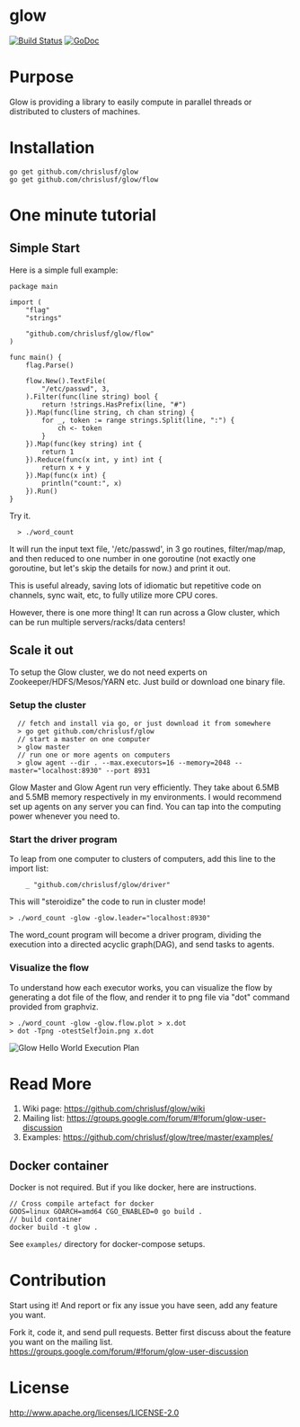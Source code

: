 # glow
[![Build Status](https://travis-ci.org/chrislusf/glow.svg?branch=master)](https://travis-ci.org/chrislusf/glow)
[![GoDoc](https://godoc.org/github.com/chrislusf/glow?status.svg)](https://godoc.org/github.com/chrislusf/glow)

# Purpose

Glow is providing a library to easily compute in parallel threads or distributed to clusters of machines.

# Installation
```
go get github.com/chrislusf/glow
go get github.com/chrislusf/glow/flow
```

# One minute tutorial

## Simple Start

Here is a simple full example:

```
package main

import (
	"flag"
	"strings"

	"github.com/chrislusf/glow/flow"
)

func main() {
	flag.Parse()

	flow.New().TextFile(
		"/etc/passwd", 3,
	).Filter(func(line string) bool {
		return !strings.HasPrefix(line, "#")
	}).Map(func(line string, ch chan string) {
		for _, token := range strings.Split(line, ":") {
			ch <- token
		}
	}).Map(func(key string) int {
		return 1
	}).Reduce(func(x int, y int) int {
		return x + y
	}).Map(func(x int) {
		println("count:", x)
	}).Run()
}

```

Try it. 
```
  > ./word_count
```

It will run the input text file, '/etc/passwd', in 3 go routines, filter/map/map, and then reduced to one number in one goroutine (not exactly one goroutine, but let's skip the details for now.) and print it out. 

This is useful already, saving lots of idiomatic but repetitive code on channels, sync wait, etc, to fully utilize more CPU cores.

However, there is one more thing! It can run across a Glow cluster, which can be run multiple servers/racks/data centers!

## Scale it out
To setup the Glow cluster, we do not need experts on Zookeeper/HDFS/Mesos/YARN etc. Just build or download one binary file.

### Setup the cluster
```
  // fetch and install via go, or just download it from somewhere
  > go get github.com/chrislusf/glow
  // start a master on one computer
  > glow master
  // run one or more agents on computers
  > glow agent --dir . --max.executors=16 --memory=2048 --master="localhost:8930" --port 8931
```
Glow Master and Glow Agent run very efficiently. They take about 6.5MB and 5.5MB memory respectively in my environments. I would recommend set up agents on any server you can find. You can tap into the computing power whenever you need to.

### Start the driver program
To leap from one computer to clusters of computers, add this line to the import list:

```
	_ "github.com/chrislusf/glow/driver"
```
This will "steroidize" the code to run in cluster mode! 

```
> ./word_count -glow -glow.leader="localhost:8930"
```
The word_count program will become a driver program, dividing the execution into a directed acyclic graph(DAG), and send tasks to agents.

### Visualize the flow

To understand how each executor works, you can visualize the flow by generating a dot file of the flow, and render it to png file via "dot" command provided from graphviz.
```
> ./word_count -glow -glow.flow.plot > x.dot
> dot -Tpng -otestSelfJoin.png x.dot
```

![Glow Hello World Execution Plan](https://raw.githubusercontent.com/chrislusf/glow/master/etc/helloworld.png)

# Read More

1. Wiki page: https://github.com/chrislusf/glow/wiki
2. Mailing list: https://groups.google.com/forum/#!forum/glow-user-discussion
3. Examples: https://github.com/chrislusf/glow/tree/master/examples/


## Docker container
Docker is not required. But if you like docker, here are instructions.

```
// Cross compile artefact for docker
GOOS=linux GOARCH=amd64 CGO_ENABLED=0 go build .
// build container
docker build -t glow .
```
See `examples/` directory for docker-compose setups.

# Contribution
Start using it! And report or fix any issue you have seen, add any feature you want.

Fork it, code it, and send pull requests. Better first discuss about the feature you want on the mailing list.
https://groups.google.com/forum/#!forum/glow-user-discussion

# License
http://www.apache.org/licenses/LICENSE-2.0
